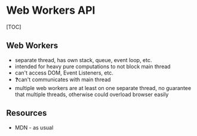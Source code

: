 # Web Workers API

[TOC]



## Web Workers

- separate thread, has own stack, queue, event loop, etc.
- intended for heavy pure computations to not block main thread
- can't access DOM, Event Listeners, etc.
- ❓can't communicates with main thread
- multiple web workers are at least on one separate thread, no guarantee that multiple threads, otherwise could overload browser easily



## Resources

- MDN - as usual